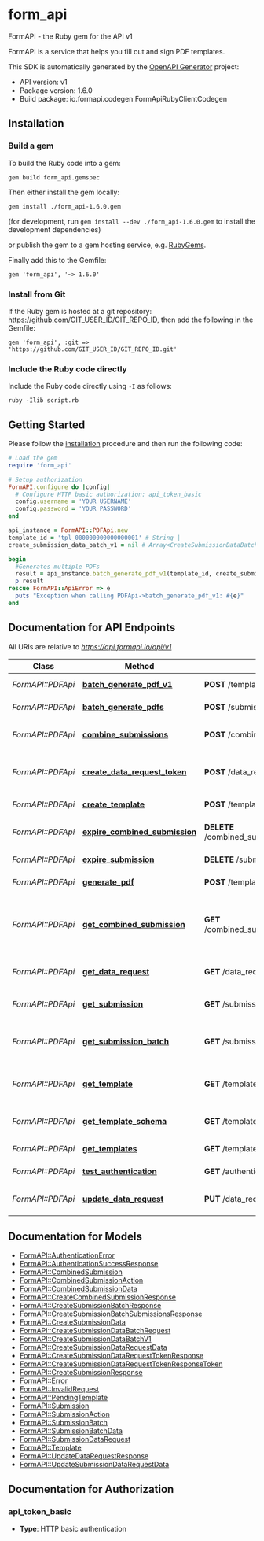 # form_api

FormAPI - the Ruby gem for the API v1

FormAPI is a service that helps you fill out and sign PDF templates.

This SDK is automatically generated by the [OpenAPI Generator](https://openapi-generator.tech) project:

- API version: v1
- Package version: 1.6.0
- Build package: io.formapi.codegen.FormApiRubyClientCodegen

## Installation

### Build a gem

To build the Ruby code into a gem:

```shell
gem build form_api.gemspec
```

Then either install the gem locally:

```shell
gem install ./form_api-1.6.0.gem
```
(for development, run `gem install --dev ./form_api-1.6.0.gem` to install the development dependencies)

or publish the gem to a gem hosting service, e.g. [RubyGems](https://rubygems.org/).

Finally add this to the Gemfile:

    gem 'form_api', '~> 1.6.0'

### Install from Git

If the Ruby gem is hosted at a git repository: https://github.com/GIT_USER_ID/GIT_REPO_ID, then add the following in the Gemfile:

    gem 'form_api', :git => 'https://github.com/GIT_USER_ID/GIT_REPO_ID.git'

### Include the Ruby code directly

Include the Ruby code directly using `-I` as follows:

```shell
ruby -Ilib script.rb
```

## Getting Started

Please follow the [installation](#installation) procedure and then run the following code:
```ruby
# Load the gem
require 'form_api'

# Setup authorization
FormAPI.configure do |config|
  # Configure HTTP basic authorization: api_token_basic
  config.username = 'YOUR USERNAME'
  config.password = 'YOUR PASSWORD'
end

api_instance = FormAPI::PDFApi.new
template_id = 'tpl_000000000000000001' # String | 
create_submission_data_batch_v1 = nil # Array<CreateSubmissionDataBatchV1> | 

begin
  #Generates multiple PDFs
  result = api_instance.batch_generate_pdf_v1(template_id, create_submission_data_batch_v1)
  p result
rescue FormAPI::ApiError => e
  puts "Exception when calling PDFApi->batch_generate_pdf_v1: #{e}"
end

```

## Documentation for API Endpoints

All URIs are relative to *https://api.formapi.io/api/v1*

Class | Method | HTTP request | Description
------------ | ------------- | ------------- | -------------
*FormAPI::PDFApi* | [**batch_generate_pdf_v1**](docs/PDFApi.md#batch_generate_pdf_v1) | **POST** /templates/{template_id}/submissions/batch | Generates multiple PDFs
*FormAPI::PDFApi* | [**batch_generate_pdfs**](docs/PDFApi.md#batch_generate_pdfs) | **POST** /submissions/batches | Generates multiple PDFs
*FormAPI::PDFApi* | [**combine_submissions**](docs/PDFApi.md#combine_submissions) | **POST** /combined_submissions | Merge generated PDFs together
*FormAPI::PDFApi* | [**create_data_request_token**](docs/PDFApi.md#create_data_request_token) | **POST** /data_requests/{data_request_id}/tokens | Creates a new data request token for form authentication
*FormAPI::PDFApi* | [**create_template**](docs/PDFApi.md#create_template) | **POST** /templates | Upload a new PDF template
*FormAPI::PDFApi* | [**expire_combined_submission**](docs/PDFApi.md#expire_combined_submission) | **DELETE** /combined_submissions/{combined_submission_id} | Expire a combined submission
*FormAPI::PDFApi* | [**expire_submission**](docs/PDFApi.md#expire_submission) | **DELETE** /submissions/{submission_id} | Expire a PDF submission
*FormAPI::PDFApi* | [**generate_pdf**](docs/PDFApi.md#generate_pdf) | **POST** /templates/{template_id}/submissions | Generates a new PDF
*FormAPI::PDFApi* | [**get_combined_submission**](docs/PDFApi.md#get_combined_submission) | **GET** /combined_submissions/{combined_submission_id} | Check the status of a combined submission (merged PDFs)
*FormAPI::PDFApi* | [**get_data_request**](docs/PDFApi.md#get_data_request) | **GET** /data_requests/{data_request_id} | Look up a submission data request
*FormAPI::PDFApi* | [**get_submission**](docs/PDFApi.md#get_submission) | **GET** /submissions/{submission_id} | Check the status of a PDF
*FormAPI::PDFApi* | [**get_submission_batch**](docs/PDFApi.md#get_submission_batch) | **GET** /submissions/batches/{submission_batch_id} | Check the status of a submission batch job
*FormAPI::PDFApi* | [**get_template**](docs/PDFApi.md#get_template) | **GET** /templates/{template_id} | Check the status of an uploaded template
*FormAPI::PDFApi* | [**get_template_schema**](docs/PDFApi.md#get_template_schema) | **GET** /templates/{template_id}/schema | Fetch the JSON schema for a template
*FormAPI::PDFApi* | [**get_templates**](docs/PDFApi.md#get_templates) | **GET** /templates | Get a list of all templates
*FormAPI::PDFApi* | [**test_authentication**](docs/PDFApi.md#test_authentication) | **GET** /authentication | Test Authentication
*FormAPI::PDFApi* | [**update_data_request**](docs/PDFApi.md#update_data_request) | **PUT** /data_requests/{data_request_id} | Update a submission data request


## Documentation for Models

 - [FormAPI::AuthenticationError](docs/AuthenticationError.md)
 - [FormAPI::AuthenticationSuccessResponse](docs/AuthenticationSuccessResponse.md)
 - [FormAPI::CombinedSubmission](docs/CombinedSubmission.md)
 - [FormAPI::CombinedSubmissionAction](docs/CombinedSubmissionAction.md)
 - [FormAPI::CombinedSubmissionData](docs/CombinedSubmissionData.md)
 - [FormAPI::CreateCombinedSubmissionResponse](docs/CreateCombinedSubmissionResponse.md)
 - [FormAPI::CreateSubmissionBatchResponse](docs/CreateSubmissionBatchResponse.md)
 - [FormAPI::CreateSubmissionBatchSubmissionsResponse](docs/CreateSubmissionBatchSubmissionsResponse.md)
 - [FormAPI::CreateSubmissionData](docs/CreateSubmissionData.md)
 - [FormAPI::CreateSubmissionDataBatchRequest](docs/CreateSubmissionDataBatchRequest.md)
 - [FormAPI::CreateSubmissionDataBatchV1](docs/CreateSubmissionDataBatchV1.md)
 - [FormAPI::CreateSubmissionDataRequestData](docs/CreateSubmissionDataRequestData.md)
 - [FormAPI::CreateSubmissionDataRequestTokenResponse](docs/CreateSubmissionDataRequestTokenResponse.md)
 - [FormAPI::CreateSubmissionDataRequestTokenResponseToken](docs/CreateSubmissionDataRequestTokenResponseToken.md)
 - [FormAPI::CreateSubmissionResponse](docs/CreateSubmissionResponse.md)
 - [FormAPI::Error](docs/Error.md)
 - [FormAPI::InvalidRequest](docs/InvalidRequest.md)
 - [FormAPI::PendingTemplate](docs/PendingTemplate.md)
 - [FormAPI::Submission](docs/Submission.md)
 - [FormAPI::SubmissionAction](docs/SubmissionAction.md)
 - [FormAPI::SubmissionBatch](docs/SubmissionBatch.md)
 - [FormAPI::SubmissionBatchData](docs/SubmissionBatchData.md)
 - [FormAPI::SubmissionDataRequest](docs/SubmissionDataRequest.md)
 - [FormAPI::Template](docs/Template.md)
 - [FormAPI::UpdateDataRequestResponse](docs/UpdateDataRequestResponse.md)
 - [FormAPI::UpdateSubmissionDataRequestData](docs/UpdateSubmissionDataRequestData.md)


## Documentation for Authorization


### api_token_basic

- **Type**: HTTP basic authentication

